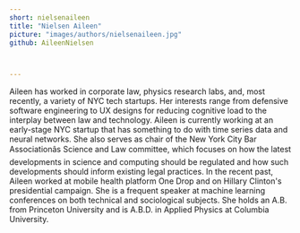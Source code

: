 ```yaml
---
short: nielsenaileen
title: "Nielsen Aileen"
picture: "images/authors/nielsenaileen.jpg"
github: AileenNielsen



---
```


Aileen has worked in corporate law, physics research labs, and, most recently, a variety of NYC tech startups. Her interests range from defensive software engineering to UX designs for reducing cognitive load to the interplay between law and technology. Aileen is currently working at an early-stage NYC startup that has something to do with time series data and neural networks. She also serves as chair of the New York City Bar Associationâs Science and Law committee, which focuses on how the latest developments in science and computing should be regulated and how such developments should inform existing legal practices. In the recent past, Aileen worked at mobile health platform One Drop and on Hillary Clinton's presidential campaign. She is a frequent speaker at machine learning conferences on both technical and sociological subjects. She holds an A.B. from Princeton University and is A.B.D. in Applied Physics at Columbia University.